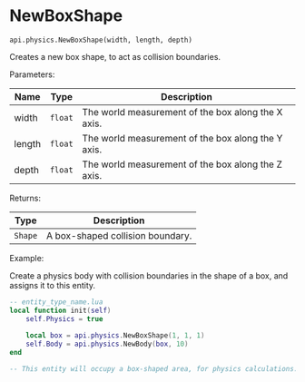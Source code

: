 # NewBoxShape



`api.physics.NewBoxShape(width, length, depth)`

Creates a new box shape, to act as collision boundaries.



Parameters:

| Name   | Type    | Description                                         |
| ------ | ------- | --------------------------------------------------- |
| width  | `float` | The world measurement of the box along the X axis.  |
| length | `float` | The world measurement of  the box along the Y axis. |
| depth  | `float` | The world measurement of  the box along the Z axis. |

Returns:

| Type    | Description                      |
| ------- | -------------------------------- |
| `Shape` | A box-shaped collision boundary. |



Example:

Create a physics body with collision boundaries in the shape of a box, and assigns it to this entity.

```lua
-- entity_type_name.lua
local function init(self)
    self.Physics = true
    
    local box = api.physics.NewBoxShape(1, 1, 1) 
    self.Body = api.physics.NewBody(box, 10)
end

-- This entity will occupy a box-shaped area, for physics calculations.
```
